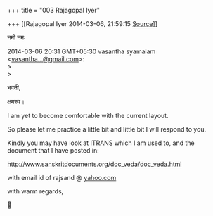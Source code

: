 +++
title = "003 Rajagopal Iyer"

+++
[[Rajagopal Iyer	2014-03-06, 21:59:15 [Source](https://groups.google.com/g/samskrita/c/x55ZbioZsk4)]]



नमो नमः  
  
2014-03-06 20:31 GMT+05:30 vasantha syamalam \<[vasantha...@gmail.com]()\>:  
\>  
\>  
  

भवती,  
  
क्षमस्व।  
  
I am yet to become comfortable with the current layout.  
  
So please let me practice a little bit and little bit I will respond to you.  
  
Kindly you may have look at ITRANS which I am used to, and the  
document that I have posted in:  
  
<http://www.sanskritdocuments.org/doc_veda/doc_veda.html>  
  
with email id of rajsand @ [yahoo.com](http://yahoo.com)  
  
with warm regards,  



